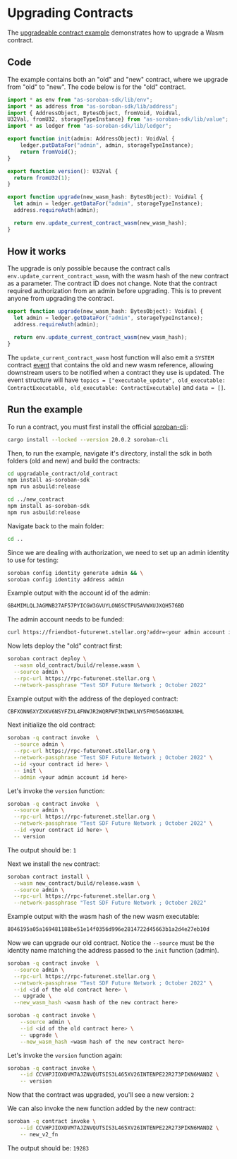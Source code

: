 # Upgrading Contracts

The [upgradeable contract example](https://github.com/Soneso/as-soroban-examples/tree/main/upgradable_contract) demonstrates how to upgrade a Wasm contract.


## Code

The example contains both an "old" and "new" contract, where we upgrade from "old" to "new". The code below is for the "old" contract.


```typescript
import * as env from "as-soroban-sdk/lib/env";
import * as address from "as-soroban-sdk/lib/address";
import { AddressObject, BytesObject, fromVoid, VoidVal, 
U32Val, fromU32, storageTypeInstance} from "as-soroban-sdk/lib/value";
import * as ledger from "as-soroban-sdk/lib/ledger";

export function init(admin: AddressObject): VoidVal {
    ledger.putDataFor("admin", admin, storageTypeInstance);
    return fromVoid();
}

export function version(): U32Val {
  return fromU32(1);
}

export function upgrade(new_wasm_hash: BytesObject): VoidVal {
  let admin = ledger.getDataFor("admin", storageTypeInstance);
  address.requireAuth(admin);

  return env.update_current_contract_wasm(new_wasm_hash);
}
```

## How it works

The upgrade is only possible because the contract calls `env.update_current_contract_wasm`, with the wasm hash of the new contract as a parameter. The contract ID does not change. Note that the contract required authorization from an admin before upgrading. This is to prevent anyone from upgrading the contract.

```typescript
export function upgrade(new_wasm_hash: BytesObject): VoidVal {
  let admin = ledger.getDataFor("admin", storageTypeInstance);
  address.requireAuth(admin);

  return env.update_current_contract_wasm(new_wasm_hash);
}
```

The `update_current_contract_wasm` host function will also emit a `SYSTEM` contract [event](https://soroban.stellar.org/docs/fundamentals-and-concepts/events#event-types) that contains the old and new wasm reference, allowing downstream users to be notified when a contract they use is updated. The event structure will have `topics = ["executable_update", old_executable: ContractExecutable, old_executable: ContractExecutable]` and `data = []`.


## Run the example

To run a contract, you must first install the official [soroban-cli](https://soroban.stellar.org/docs/getting-started/setup):

```sh
cargo install --locked --version 20.0.2 soroban-cli
```

Then, to run the example, navigate it's directory, install the sdk in both folders (old and new) and build the contracts:

```sh
cd upgradable_contract/old_contract
npm install as-soroban-sdk
npm run asbuild:release

cd ../new_contract
npm install as-soroban-sdk
npm run asbuild:release
```

Navigate back to the main folder:

```sh
cd ..
```

Since we are dealing with authorization, we need to set up an admin identity to use for testing:

```sh
soroban config identity generate admin && \
soroban config identity address admin
```

Example output with the account id of the admin:
```sh
GB4MIMLQLJAGMNB27AF57PYICGW3GVUYLON6SCTPU5AVWXUJXQH576BD
```

The admin account needs to be funded:
```sh
curl https://friendbot-futurenet.stellar.org?addr=<your admin account id here>
```

Now lets deploy the "old" contract first:
```sh
soroban contract deploy \
  --wasm old_contract/build/release.wasm \
  --source admin \
  --rpc-url https://rpc-futurenet.stellar.org \
  --network-passphrase "Test SDF Future Network ; October 2022"
```

Example output with the address of the deployed contract:
```sh
CBFXONN6XYZXKV6NSYFZXL4FNWJR2WQRPWF3NIWKLNY5FMO546OAXNHL
```

Next initialize the old contract:
```sh
soroban -q contract invoke  \
  --source admin \
  --rpc-url https://rpc-futurenet.stellar.org \
  --network-passphrase "Test SDF Future Network ; October 2022" \
  --id <your contract id here> \
  -- init \
  --admin <your admin account id here>
```

Let's invoke the `version` function:
```sh
soroban -q contract invoke  \
  --source admin \
  --rpc-url https://rpc-futurenet.stellar.org \
  --network-passphrase "Test SDF Future Network ; October 2022" \
  --id <your contract id here> \
  -- version
```

The output should be:
`1`

Next we install the `new` contract:

```sh
soroban contract install \
  --wasm new_contract/build/release.wasm \
  --source admin \
  --rpc-url https://rpc-futurenet.stellar.org \
  --network-passphrase "Test SDF Future Network ; October 2022"
```

Example output with the wasm hash of the new wasm executable:
```sh
8046195a05a169481188be51e14f0356d996e2814722d45663b1a2d4e27eb10d
```

Now we can upgrade our old contract. Notice the `--source` must be the identity name matching the address passed to the `init` function (admin).

```sh
soroban -q contract invoke  \
  --source admin \
  --rpc-url https://rpc-futurenet.stellar.org \
  --network-passphrase "Test SDF Future Network ; October 2022" \
  --id <id of the old contract here> \
  -- upgrade \
  --new_wasm_hash <wasm hash of the new contract here>
```

```sh
soroban -q contract invoke \
	--source admin \
    --id <id of the old contract here> \
    -- upgrade \
    --new_wasm_hash <wasm hash of the new contract here>
```

Let's invoke the `version` function again:
```sh
soroban -q contract invoke \
    --id CCVHPJIOXDVM7AJZNVQUTSIS3L465XV26INTENPE22R273PIKN6MANDZ \
    -- version
```

Now that the contract was upgraded, you'll see a new version:
`2`

We can also invoke the new function added by the new contract:
```sh
soroban -q contract invoke \
    --id CCVHPJIOXDVM7AJZNVQUTSIS3L465XV26INTENPE22R273PIKN6MANDZ \
    -- new_v2_fn
```

The output should be:
`19283`

